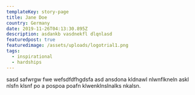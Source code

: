 ```yaml
---
templateKey: story-page
title: Jane Doe
country: Germany
date: 2019-11-26T04:13:30.895Z
description: asdankb vasdnekfl dlqnlasd
featuredpost: true
featuredimage: /assets/uploads/logotrial1.png
tags:
  - inspirational
  - hardships
---
```

sasd safwrgw fwe wefsdfdfhgdsfa asd ansdona kldnawl nlwnflkneln askl nlsfn klsnf po a pospoa poafn klwenklnslnalks nkalsn.
